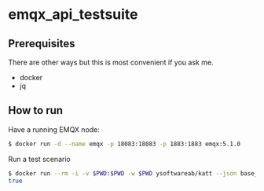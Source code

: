 # emqx_api_testsuite


## Prerequisites

There are other ways but this is most convenient if you ask me.

* docker
* jq

## How to run

Have a running EMQX node:

```sh
$ docker run -d --name emqx -p 18083:18083 -p 1883:1883 emqx:5.1.0
```

Run a test scenario

```sh
$ docker run --rm -i -v $PWD:$PWD -w $PWD ysoftwareab/katt --json base_url=http://172.17.0.2:18083/api/v5 username=admin password=public -- scenarios/auth.apib 2> /dev/null | jq ".status == \"pass\""
true
```
```
